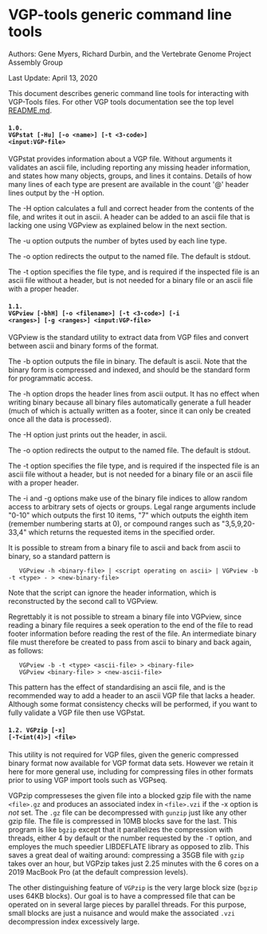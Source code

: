 # VGP-tools generic command line tools

Authors:  Gene Myers, Richard Durbin, and the Vertebrate Genome Project Assembly Group

Last Update: April 13, 2020


This document describes generic command line tools for interacting with VGP-Tools files.
For other VGP tools documentation see the top level [README.md](https://github.com/VGP/vgp-tools/blob/master/README.md).

#### <code>1.0. VGPstat [-Hu] [-o \<name>] [-t <3-code>] \<input:VGP-file></code>

VGPstat provides information about a VGP file.  Without arguments it validates an ascii file, including reporting any missing header information, and states how many objects, groups, and lines it contains.  Details of how many lines of each type are present are available in the count '@' header lines output by the -H option.

The -H option calculates a full and correct header from the contents of the file, and writes it out in ascii.  A header can be added to an ascii file that is lacking one using VGPview as explained below in the next section.

The -u option outputs the number of bytes used by each line type.

The -o option redirects the output to the named file. The default is stdout.

The -t option specifies the file type, and is required if the inspected file is an ascii file without a header, but is not needed for a binary file or an ascii file with a proper header.

#### <code>1.1. VGPview [-bhH] [-o \<filename>] [-t <3-code>] [-i \<ranges>] [-g \<ranges>] \<input:VGP-file></code>
	
VGPview is the standard utility to extract data from VGP files and convert between ascii and binary forms of the format.

The -b option outputs the file in binary.  The default is ascii.  Note that the binary form is compressed and indexed, and should be the standard form for programmatic access.

The -h option drops the header lines from ascii output.  It has no effect when writing binary because all binary files automatically generate a full header (much of which is actually written as a footer, since it can only be created once all the data is processed).

The -H option just prints out the header, in ascii.

The -o option redirects the output to the named file. The default is stdout.

The -t option specifies the file type, and is required if the inspected file is an ascii file without a header, but is not needed for a binary file or an ascii file with a proper header.

The -i and -g options make use of the binary file indices to allow random access to arbitrary sets of ojects or groups.  Legal range arguments include "0-10" which outputs the first 10 items, "7" which outputs the eighth item (remember numbering starts at 0), or compound ranges such as "3,5,9,20-33,4" which returns the requested items in the specified order.

It is possible to stream from a binary file to ascii and back from ascii to binary, so a standard pattern is 
```
   VGPview -h <binary-file> | <script operating on ascii> | VGPview -b -t <type> - > <new-binary-file>
```
Note that the script can ignore the header information, which is reconstructed by the second call to VGPview.

Regrettably it is not possible to stream a binary file into VGPview, since reading a binary file requires a seek operation to the end of the file to read footer information before reading the rest of the file.  An intermediate binary file must therefore be created to pass from ascii to binary and back again, as follows:
```
   VGPview -b -t <type> <ascii-file> > <binary-file>
   VGPview <binary-file> > <new-ascii-file>
```
This pattern has the effect of standardising an ascii file, and is the recommended way to add a header to an ascii VGP file that lacks a header.  Although some format consistency checks will be performed, if you want to fully validate a VGP file then use VGPstat.

#### <code>1.2. VGPzip [-x] [-T\<int(4)\>] \<file\></code>

This utility is not required for VGP files, given the generic compressed binary format now available
for VGP format data sets. However we retain it here for more general use, including for compressing
files in other formats prior to using VGP import tools such as VGPseq.

VGPzip compresseses the given file into a blocked gzip file with the name ```<file>.gz``` and
produces an associated index in ```<file>.vzi``` if the -x option is *not* set.  The ```.gz``` file can be decompressed with ```gunzip``` just like any other gzip file.
The file is compressed in 10MB blocks save for the last.   This program is like ```bgzip``` except that it parallelizes the compression with threads,
either 4 by default or the number requested by the ```-T``` option, and employes the much speedier LIBDEFLATE library as opposed to zlib.  This saves a great deal of
waiting around: compressing a 35GB file with ```gzip``` takes over an hour, but VGPzip takes
just 2.25 minutes with the 6 cores on a 2019 MacBook Pro (at the default compression levels).

The other distinguishing feature of ```VGPzip``` is the very large block size (```bgzip``` uses
64KB blocks).  Our goal is to have a compressed file that can be operated on in several
large pieces by parallel threads.  For this purpose, small blocks are
just a nuisance and would make the associated ```.vzi``` decompression
index excessively large.
